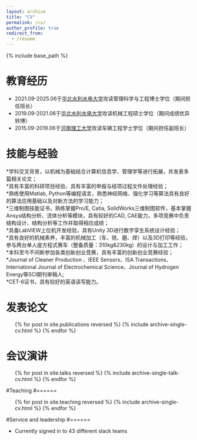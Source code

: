 ```yaml
---
layout: archive
title: "CV"
permalink: /cv/
author_profile: true
redirect_from:
  - /resume
---
```


{% include base_path %}

教育经历
======
* 2021.09-2025.06于[华北水利水电大学](https://ncwu.edu.cn/)攻读管理科学与工程博士学位（期间担任班长）
* 2019.09-2021.06于[华北水利水电大学](https://ncwu.edu.cn/)攻读机械工程硕士学位（期间成绩优异转博）
* 2015.09-2019.06于[河南理工大学](https://www.hpu.edu.cn/)攻读车辆工程学士学位（期间担任副班长）
  
技能与经验
======
*学科交叉背景，以机械为基础结合计算机信息学、管理学等进行拓展，并发表多篇相关论文；<br>
*具有丰富的科研项目经验、具有丰富的申报与结项过程文件处理经验；<br>
*熟练使用Matlab, Python等编程语言，熟悉神经网络、强化学习等算法具有良好的算法应用基础以及对新方法的学习能力；<br>
*三维制图技能证书，熟练掌握Pro/E, Catia, SolidWorks三维制图软件，基本掌握Ansys结构分析、流体分析等模块，具有较好的CAD, CAE能力，多项竞赛中负责结构设计、结构分析等工作并取得相应成绩；<br>
*具备LabVIEW上位机开发经验，具有Unity 3D进行数字孪生系统设计经验；<br>
*具有良好的机械素养，丰富的机械加工（车、铣、磨、焊）以及3D打印等经验，参与两台单人座方程式赛车（整备质量：310kg&230kg）的设计与加工工作；<br>
*本科至今不间断参加各类创新创业竞赛，具有丰富的创新创业竞赛经验；<br>
*Journal of Cleaner Production 、IEEE Sensors、ISA Transactions、International Journal of Electrochemical Science、Journal of Hydrogen Energy等SCI期刊审稿人;<br>
*CET-6证书，具有较好的英语读写能力。


发表论文
======
  <ul>{% for post in site.publications reversed %}
    {% include archive-single-cv.html %}
  {% endfor %}</ul>
  
会议演讲
======
  <ul>{% for post in site.talks reversed %}
    {% include archive-single-talk-cv.html  %}
  {% endfor %}</ul>
  
#Teaching
#======
  <ul>{% for post in site.teaching reversed %}
    {% include archive-single-cv.html %}
  {% endfor %}</ul>
  
#Service and leadership
#======
* Currently signed in to 43 different slack teams
